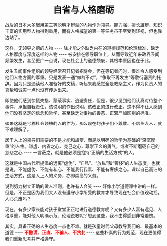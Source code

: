 <h1 align=center>自省与人格磨砺</h1>

战后的日本大多起用第三等聪明才辩型的人物作为领导。能力强、擅长雄辩、知识丰富的实用型人物得到重用，而有人格威望的第一等任务虽不至受到轻视，但也靠边站了。

这样，无领导之德的人物 ---- 除才能之外缺乏内在的道德规范和伦理标准、缺乏人格厚度与深度这样的人物 ---- 被安排在领导职位上，从而导致近年来政界丑闻频繁发生，甚至更广一点说，现在社会上的道德颓废，其根本原因也在于此。

发生丑闻事件组织的领导经常召开记者招待会，但在等记者问时，很难令人感受到他们人格方面的厚重。只是发表一通“做的不对”，“争取不再发生”等敷衍塞责的托辞。因为只是通读他人准备好的文稿，听起来我感觉全是教条主义，作为负责人的真挚和诚实一点也没有传达出来。

即使他们感到惊慌失措、蒙蔽事实、逃避责任，但是，很少见到他们认真对待整个事件，承担自我责任，该说明的作出说明，该改正的进行改正。这不得不让人感到他们没有坚定的信念和哲学，甚至缺乏对事物的善恶、正邪严加区别的标准。

如果这就是号称社会领袖的人的作为，那么现在的孩子们不尊敬、不信任大人，就不难理解了。

居于人上的领导们需要的不是才能和雄辩，而是以明确的哲学为基础的“深沉厚重”的人格。谦虚、内省之心、克己之心、尊崇正义的勇气，或者不断磨砺自己的慈悲之心 ---- 一言蔽之，就是他必须是抱持“正确的生活方式”的人。

这就是中国古代所提倡的远离“虚伪”、“自私”、“放纵”和“奢侈”的人生态度，也就是说，不能虚伪、不能有私心、不能我行我素、不能有奢侈之心。课以自己高洁的生活方式，这是人上人的义务，亦即崇高的义务。

说到努力树立正确的做人准则，也许有人会笑 ---- 好像小学道德课中讲的一样。但是，不正是因为我们大人没有遵守小学所受的教育才导致现在社会价值观动摇，人心荒废吗？

现在，有多少家长能对孩子堂堂正正地进行道德教育呢？又有多少人富有远见、人格厚重，能对他人明确示范、伦理说教呢？想到这些，我不由得感到非常羞愧。

其实，具备正确的人生态度一点也不难。就是孩童时代父母教导我们的、最基本的道德 ---- <font color=red>**不撒谎、正直、不骗人、不贪婪**</font> ---- 这些朴素的行为规范，现在更值得我们重新思考并严格遵守。

